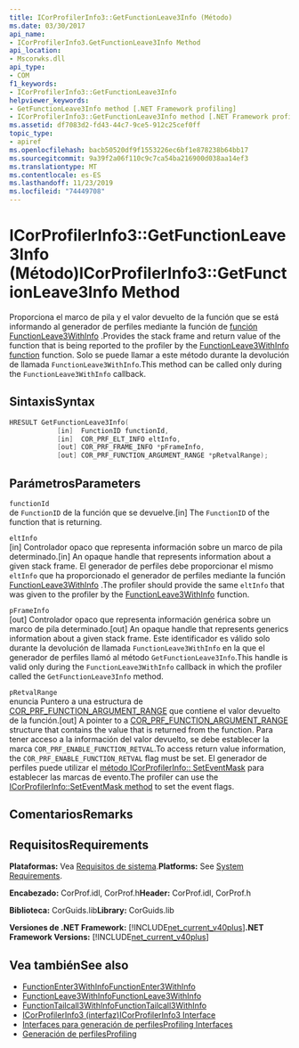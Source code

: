```yaml
---
title: ICorProfilerInfo3::GetFunctionLeave3Info (Método)
ms.date: 03/30/2017
api_name:
- ICorProfilerInfo3.GetFunctionLeave3Info Method
api_location:
- Mscorwks.dll
api_type:
- COM
f1_keywords:
- ICorProfilerInfo3::GetFunctionLeave3Info
helpviewer_keywords:
- GetFunctionLeave3Info method [.NET Framework profiling]
- ICorProfilerInfo3::GetFunctionLeave3Info method [.NET Framework profiling]
ms.assetid: df7083d2-fd43-44c7-9ce5-912c25cef0ff
topic_type:
- apiref
ms.openlocfilehash: bacb50520df9f1553226ec6bf1e878238b64bb17
ms.sourcegitcommit: 9a39f2a06f110c9c7ca54ba216900d038aa14ef3
ms.translationtype: MT
ms.contentlocale: es-ES
ms.lasthandoff: 11/23/2019
ms.locfileid: "74449708"
---
```

# <a name="icorprofilerinfo3getfunctionleave3info-method"></a><span data-ttu-id="c50f7-102">ICorProfilerInfo3::GetFunctionLeave3Info (Método)</span><span class="sxs-lookup"><span data-stu-id="c50f7-102">ICorProfilerInfo3::GetFunctionLeave3Info Method</span></span>
<span data-ttu-id="c50f7-103">Proporciona el marco de pila y el valor devuelto de la función que se está informando al generador de perfiles mediante la función de [función FunctionLeave3WithInfo](../../../../docs/framework/unmanaged-api/profiling/functionleave3withinfo-function.md) .</span><span class="sxs-lookup"><span data-stu-id="c50f7-103">Provides the stack frame and return value of the function that is being reported to the profiler by the [FunctionLeave3WithInfo function](../../../../docs/framework/unmanaged-api/profiling/functionleave3withinfo-function.md) function.</span></span> <span data-ttu-id="c50f7-104">Solo se puede llamar a este método durante la devolución de llamada `FunctionLeave3WithInfo`.</span><span class="sxs-lookup"><span data-stu-id="c50f7-104">This method can be called only during the `FunctionLeave3WithInfo` callback.</span></span>  
  
## <a name="syntax"></a><span data-ttu-id="c50f7-105">Sintaxis</span><span class="sxs-lookup"><span data-stu-id="c50f7-105">Syntax</span></span>  
  
```cpp  
HRESULT GetFunctionLeave3Info(  
            [in]  FunctionID functionId,  
            [in]  COR_PRF_ELT_INFO eltInfo,  
            [out] COR_PRF_FRAME_INFO *pFrameInfo,  
            [out] COR_PRF_FUNCTION_ARGUMENT_RANGE *pRetvalRange);  
```  
  
## <a name="parameters"></a><span data-ttu-id="c50f7-106">Parámetros</span><span class="sxs-lookup"><span data-stu-id="c50f7-106">Parameters</span></span>  
 `functionId`  
 <span data-ttu-id="c50f7-107">de `FunctionID` de la función que se devuelve.</span><span class="sxs-lookup"><span data-stu-id="c50f7-107">[in] The `FunctionID` of the function that is returning.</span></span>  
  
 `eltInfo`  
 <span data-ttu-id="c50f7-108">[in] Controlador opaco que representa información sobre un marco de pila determinado.</span><span class="sxs-lookup"><span data-stu-id="c50f7-108">[in] An opaque handle that represents information about a given stack frame.</span></span> <span data-ttu-id="c50f7-109">El generador de perfiles debe proporcionar el mismo `eltInfo` que ha proporcionado el generador de perfiles mediante la función [FunctionLeave3WithInfo](../../../../docs/framework/unmanaged-api/profiling/functionleave3withinfo-function.md) .</span><span class="sxs-lookup"><span data-stu-id="c50f7-109">The profiler should provide the same `eltInfo` that was given to the profiler by the [FunctionLeave3WithInfo](../../../../docs/framework/unmanaged-api/profiling/functionleave3withinfo-function.md) function.</span></span>  
  
 `pFrameInfo`  
 <span data-ttu-id="c50f7-110">[out] Controlador opaco que representa información genérica sobre un marco de pila determinado.</span><span class="sxs-lookup"><span data-stu-id="c50f7-110">[out] An opaque handle that represents generics information about a given stack frame.</span></span> <span data-ttu-id="c50f7-111">Este identificador es válido solo durante la devolución de llamada `FunctionLeave3WithInfo` en la que el generador de perfiles llamó al método `GetFunctionLeave3Info`.</span><span class="sxs-lookup"><span data-stu-id="c50f7-111">This handle is valid only during the `FunctionLeave3WithInfo` callback in which the profiler called the `GetFunctionLeave3Info` method.</span></span>  
  
 `pRetvalRange`  
 <span data-ttu-id="c50f7-112">enuncia Puntero a una estructura de [COR_PRF_FUNCTION_ARGUMENT_RANGE](../../../../docs/framework/unmanaged-api/profiling/cor-prf-function-argument-range-structure.md) que contiene el valor devuelto de la función.</span><span class="sxs-lookup"><span data-stu-id="c50f7-112">[out] A pointer to a [COR_PRF_FUNCTION_ARGUMENT_RANGE](../../../../docs/framework/unmanaged-api/profiling/cor-prf-function-argument-range-structure.md) structure that contains the value that is returned from the function.</span></span> <span data-ttu-id="c50f7-113">Para tener acceso a la información del valor devuelto, se debe establecer la marca `COR_PRF_ENABLE_FUNCTION_RETVAL`.</span><span class="sxs-lookup"><span data-stu-id="c50f7-113">To access return value information, the `COR_PRF_ENABLE_FUNCTION_RETVAL` flag must be set.</span></span> <span data-ttu-id="c50f7-114">El generador de perfiles puede utilizar el [método ICorProfilerInfo:: SetEventMask](../../../../docs/framework/unmanaged-api/profiling/icorprofilerinfo-seteventmask-method.md) para establecer las marcas de evento.</span><span class="sxs-lookup"><span data-stu-id="c50f7-114">The profiler can use the [ICorProfilerInfo::SetEventMask method](../../../../docs/framework/unmanaged-api/profiling/icorprofilerinfo-seteventmask-method.md) to set the event flags.</span></span>  
  
## <a name="remarks"></a><span data-ttu-id="c50f7-115">Comentarios</span><span class="sxs-lookup"><span data-stu-id="c50f7-115">Remarks</span></span>  
  
## <a name="requirements"></a><span data-ttu-id="c50f7-116">Requisitos</span><span class="sxs-lookup"><span data-stu-id="c50f7-116">Requirements</span></span>  
 <span data-ttu-id="c50f7-117">**Plataformas:** Vea [Requisitos de sistema](../../../../docs/framework/get-started/system-requirements.md).</span><span class="sxs-lookup"><span data-stu-id="c50f7-117">**Platforms:** See [System Requirements](../../../../docs/framework/get-started/system-requirements.md).</span></span>  
  
 <span data-ttu-id="c50f7-118">**Encabezado:** CorProf.idl, CorProf.h</span><span class="sxs-lookup"><span data-stu-id="c50f7-118">**Header:** CorProf.idl, CorProf.h</span></span>  
  
 <span data-ttu-id="c50f7-119">**Biblioteca:** CorGuids.lib</span><span class="sxs-lookup"><span data-stu-id="c50f7-119">**Library:** CorGuids.lib</span></span>  
  
 <span data-ttu-id="c50f7-120">**Versiones de .NET Framework:** [!INCLUDE[net_current_v40plus](../../../../includes/net-current-v40plus-md.md)]</span><span class="sxs-lookup"><span data-stu-id="c50f7-120">**.NET Framework Versions:** [!INCLUDE[net_current_v40plus](../../../../includes/net-current-v40plus-md.md)]</span></span>  
  
## <a name="see-also"></a><span data-ttu-id="c50f7-121">Vea también</span><span class="sxs-lookup"><span data-stu-id="c50f7-121">See also</span></span>

- [<span data-ttu-id="c50f7-122">FunctionEnter3WithInfo</span><span class="sxs-lookup"><span data-stu-id="c50f7-122">FunctionEnter3WithInfo</span></span>](../../../../docs/framework/unmanaged-api/profiling/functionenter3withinfo-function.md)
- [<span data-ttu-id="c50f7-123">FunctionLeave3WithInfo</span><span class="sxs-lookup"><span data-stu-id="c50f7-123">FunctionLeave3WithInfo</span></span>](../../../../docs/framework/unmanaged-api/profiling/functionleave3withinfo-function.md)
- [<span data-ttu-id="c50f7-124">FunctionTailcall3WithInfo</span><span class="sxs-lookup"><span data-stu-id="c50f7-124">FunctionTailcall3WithInfo</span></span>](../../../../docs/framework/unmanaged-api/profiling/functiontailcall3withinfo-function.md)
- [<span data-ttu-id="c50f7-125">ICorProfilerInfo3 (interfaz)</span><span class="sxs-lookup"><span data-stu-id="c50f7-125">ICorProfilerInfo3 Interface</span></span>](../../../../docs/framework/unmanaged-api/profiling/icorprofilerinfo3-interface.md)
- [<span data-ttu-id="c50f7-126">Interfaces para generación de perfiles</span><span class="sxs-lookup"><span data-stu-id="c50f7-126">Profiling Interfaces</span></span>](../../../../docs/framework/unmanaged-api/profiling/profiling-interfaces.md)
- [<span data-ttu-id="c50f7-127">Generación de perfiles</span><span class="sxs-lookup"><span data-stu-id="c50f7-127">Profiling</span></span>](../../../../docs/framework/unmanaged-api/profiling/index.md)
